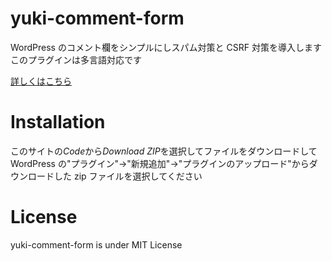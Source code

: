 # yuki-comment-form

WordPress のコメント欄をシンプルにしスパム対策と CSRF 対策を導入します<br>
このプラグインは多言語対応です<br>

[詳しくはこちら](https://blog.yuki0311.com/wp-anti-spam-plugin/ "詳しくはこちら")

# Installation

このサイトの*Code*から*Download ZIP*を選択してファイルをダウンロードして WordPress の"プラグイン"->"新規追加"->"プラグインのアップロード"からダウンロードした zip ファイルを選択してください

# License

yuki-comment-form is under MIT License
